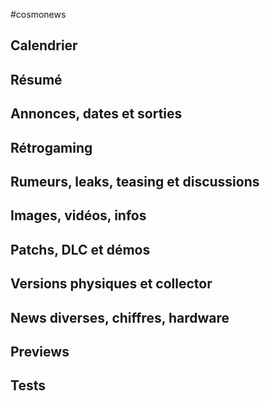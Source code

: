 #cosmonews

## Calendrier

## Résumé

## Annonces, dates et sorties

## Rétrogaming

## Rumeurs, leaks, teasing et discussions

## Images, vidéos, infos

## Patchs, DLC et démos

## Versions physiques et collector

## News diverses, chiffres, hardware

## Previews

## Tests

